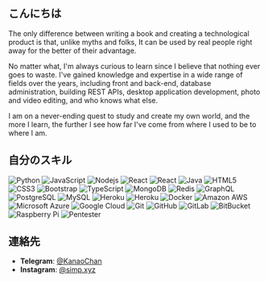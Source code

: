 ## こんにちは
The only difference between writing a book and creating a technological product is that, unlike myths and folks, It can be used by real people right away for the better of their advantage.

No matter what, I'm always curious to learn since I believe that nothing ever goes to waste. I've gained knowledge and expertise in a wide range of fields over the years, including front and back-end, database administration, building REST APIs, desktop application development, photo and video editing, and who knows what else.

I am on a never-ending quest to study and create my own world, and the more I learn, the further I see how far I've come from where I used to be to where I am.

## 自分のスキル
![Python](https://img.shields.io/badge/-Python-black?style=flat-square&logo=Python)
![JavaScript](https://img.shields.io/badge/-JavaScript-black?style=flat-square&logo=javascript)
![Nodejs](https://img.shields.io/badge/-Nodejs-black?style=flat-square&logo=Node.js)
![React](https://img.shields.io/badge/-React-black?style=flat-square&logo=react)
![React](https://img.shields.io/badge/-VueJs-black?style=flat-square&logo=vue.js)
![Java](https://img.shields.io/badge/-kotlin-black?style=flat-square&logo=kotlin)
![HTML5](https://img.shields.io/badge/-HTML5-black?style=flat-square&logo=html5&logoColor=white)
![CSS3](https://img.shields.io/badge/-CSS3-black?style=flat-square&logo=css3)
![Bootstrap](https://img.shields.io/badge/-Bootstrap-black?style=flat-square&logo=bootstrap)
![TypeScript](https://img.shields.io/badge/-TypeScript-black?style=flat-square&logo=typescript)
![MongoDB](https://img.shields.io/badge/-MongoDB-black?style=flat-square&logo=mongodb)
![Redis](https://img.shields.io/badge/-Redis-black?style=flat-square&logo=Redis)
![GraphQL](https://img.shields.io/badge/-GraphQL-black?style=flat-square&logo=graphql)
![PostgreSQL](https://img.shields.io/badge/-PostgreSQL-black?style=flat-square&logo=postgresql)
![MySQL](https://img.shields.io/badge/-MySQL-black?style=flat-square&logo=mysql)
![Heroku](https://img.shields.io/badge/-Heroku-black?style=flat-square&logo=heroku)
![Heroku](https://img.shields.io/badge/-vercel-black?style=flat-square&logo=vercel)
![Docker](https://img.shields.io/badge/-Docker-black?style=flat-square&logo=docker)
![Amazon AWS](https://img.shields.io/badge/Amazon%20AWS-black?style=flat-square&logo=amazon-aws)
![Microsoft Azure](https://img.shields.io/badge/Microsoft%20Azure-black?style=flat-square&logo=microsoft-azure)
![Google Cloud](https://img.shields.io/badge/Google%20Cloud-black?style=flat-square&logo=google-cloud)
![Git](https://img.shields.io/badge/-Git-black?style=flat-square&logo=git)
![GitHub](https://img.shields.io/badge/-GitHub-black?style=flat-square&logo=github)
![GitLab](https://img.shields.io/badge/-GitLab-black?style=flat-square&logo=gitlab)
![BitBucket](https://img.shields.io/badge/-BitBucket-black?style=flat-square&logo=bitbucket)
![Raspberry Pi](https://img.shields.io/badge/-Raspberry%20Pi-black?style=flat-square&logo=Raspberry-Pi)
![Pentester](https://img.shields.io/badge/-Pentester-black?style=flat-square&logo=Hackaday)

## 連絡先
- **Telegram**: [@KanaoChan](https://t.me/notcookey)
- **Instagram**: [@simp.xyz](https://www.instagram.com/simp.xyz/?theme=dark)
